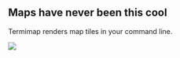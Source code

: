 ## Maps have never been this cool

Termimap renders map tiles in your command line.

![](http://i.imgur.com/uizqQRd.gif)
